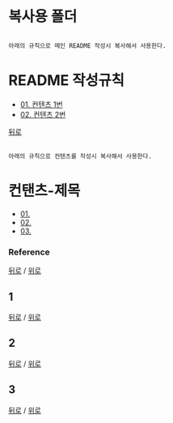 # 복사용 폴더 

##
    아래의 규칙으로 메인 README 작성시 복사해서 사용한다.
    
# README 작성규칙
* [01. 컨텐츠 1번 ](01_content.md)
* [02. 컨텐츠 2번 ](02_content_02.md)

[뒤로](../README.md)  


##
    아래의 규칙으로 컨텐츠를 작성시 복사해서 사용한다.

# 컨탠츠-제목
* [01. ](#1)
* [02. ](#2)
* [03. ](#3)

### Reference
[뒤로](../README.md) / [위로](#컨탠츠-제목)

## 1
[뒤로](../README.md) / [위로](#컨탠츠-제목)

## 2
[뒤로](../README.md) / [위로](#컨탠츠-제목)

## 3
[뒤로](../README.md) / [위로](#컨탠츠-제목)